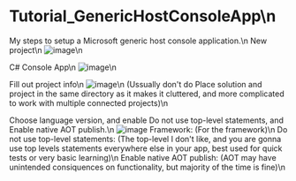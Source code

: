# Tutorial_GenericHostConsoleApp\n
My steps to setup a Microsoft generic host console application.\n
New project\n
![image](https://github.com/XanNava/Tutorial_GenericHostConsoleApp/assets/19845462/dedf2185-a36e-45b4-abca-054966081250)\n

C# Console App\n
![image](https://github.com/XanNava/Tutorial_GenericHostConsoleApp/assets/19845462/5865a142-55b9-4ffe-90b1-0a292b7f194d)\n

Fill out project info\n
![image](https://github.com/XanNava/Tutorial_GenericHostConsoleApp/assets/19845462/86596413-abb4-4657-abd7-026ce260c2db)\n
(Ussually don't do Place solution and project in the same directory as it makes it cluttered, and more complicated to work with multiple connected projects)\n

Choose language version, and enable Do not use top-level statements, and Enable native AOT publish.\n
![image](https://github.com/XanNava/Tutorial_GenericHostConsoleApp/assets/19845462/60acd74e-4a3f-4893-a3ea-60b8dc0ffaa9)
Framework: (For the framework)\n
Do not use top-level statements: (The top-level I don't like, and you are gonna use top levels statements everywhere else in your app, best used for quick tests or very basic learning)\n
Enable native AOT publish: (AOT may have unintended consiquences on functionality, but majority of the time is fine)\n

